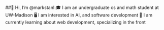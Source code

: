 ##👋 Hi, I’m @markstanl
🎓 I am an undergraduate cs and math student at UW-Madison
🖥️ I am interested in AI, and software development
🧠 I am currently learning about web development, specializing in the front
